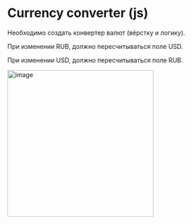 # Currency converter (js)

Необходимо создать конвертер валют (вёрстку и логику).

При изменении RUB, должно пересчитываться поле USD.

При изменении USD, должно пересчитываться поле RUB.

<img width="331" alt="image" src="https://user-images.githubusercontent.com/29270751/226140468-2e23fa09-528a-4b33-bb04-a6fd2c7f3260.png">
